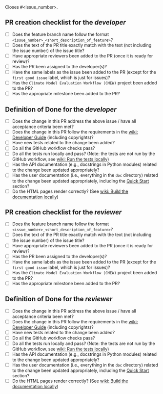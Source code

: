 Closes #<issue_number>.

## PR creation checklist for the _developer_

- [ ] Does the feature branch name follow the format `<issue_number>_<short_description_of_feature>`?
- [ ] Does the text of the PR title exactly match with the text (not including the issue number) of the issue title?
- [ ] Have appropriate reviewers been added to the PR (once it is ready for review)?
- [ ] Has the PR been assigned to the developer(s)?
- [ ] Have the same labels as the issue been added to the PR (except for the `first good issue` label, which is just for issues)?
- [ ] Has the `Climate Model Evaluation Workflow (CMEW)` project been added to the PR?
- [ ] Has the appropriate milestone been added to the PR?

## Definition of Done for the _developer_

- [ ] Does the change in this PR address the above issue / have all acceptance criteria been met?
- [ ] Does the change in this PR follow the requirements in the [wiki: Developer Guide](https://github.com/MetOffice/CMEW/wiki/Developer-Guide) (including copyrights)?
- [ ] Have new tests related to the change been added?
- [ ] Do all the GitHub workflow checks pass?
- [ ] Do all the tests run locally and pass? (Note: the tests are not run by the GitHub workflow, see [wiki: Run the tests locally](https://github.com/MetOffice/CMEW/wiki/Detailed-Working-Practices#run-the-tests-locally))
- [ ] Has the API documentation (e.g., docstrings in Python modules) related to the change been updated appropriately?
- [ ] Has the user documentation (i.e., everything in the `doc` directory) related to the change been updated appropriately, including the [Quick Start](https://github.com/MetOffice/CMEW/blob/main/doc/source/user_guide/quick_start.rst) section?
- [ ] Do the HTML pages render correctly? (See [wiki: Build the documentation locally](https://github.com/MetOffice/CMEW/wiki/Detailed-Working-Practices#build-the-documentation-locally))

## PR creation checklist for the _reviewer_

- [ ] Does the feature branch name follow the format `<issue_number>_<short_description_of_feature>`?
- [ ] Does the text of the PR title exactly match with the text (not including the issue number) of the issue title?
- [ ] Have appropriate reviewers been added to the PR (once it is ready for review)?
- [ ] Has the PR been assigned to the developer(s)?
- [ ] Have the same labels as the issue been added to the PR (except for the `first good issue` label, which is just for issues)?
- [ ] Has the `Climate Model Evaluation Workflow (CMEW)` project been added to the PR?
- [ ] Has the appropriate milestone been added to the PR?

## Definition of Done for the _reviewer_

- [ ] Does the change in this PR address the above issue / have all acceptance criteria been met?
- [ ] Does the change in this PR follow the requirements in the [wiki: Developer Guide](https://github.com/MetOffice/CMEW/wiki/Developer-Guide) (including copyrights)?
- [ ] Have new tests related to the change been added?
- [ ] Do all the GitHub workflow checks pass?
- [ ] Do all the tests run locally and pass? (Note: the tests are not run by the GitHub workflow, see [wiki: Run the tests locally](https://github.com/MetOffice/CMEW/wiki/Detailed-Working-Practices#run-the-tests-locally))
- [ ] Has the API documentation (e.g., docstrings in Python modules) related to the change been updated appropriately?
- [ ] Has the user documentation (i.e., everything in the `doc` directory) related to the change been updated appropriately, including the [Quick Start](https://github.com/MetOffice/CMEW/blob/main/doc/source/user_guide/quick_start.rst) section?
- [ ] Do the HTML pages render correctly? (See [wiki: Build the documentation locally](https://github.com/MetOffice/CMEW/wiki/Detailed-Working-Practices#build-the-documentation-locally))

